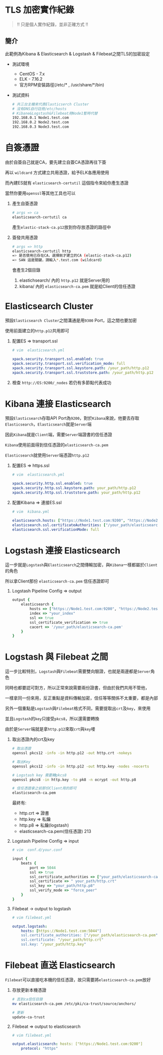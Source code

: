# TLS 加密實作紀錄
> !! 只是個人實作紀錄，並非正確方式 !!
## 簡介
此範例為Kibana & Elasticsearch & Logstash & Filebeat之間TLS的加密設定


+ 測試環境
    + CentOS - 7.x
    + ELK - 7.16.2
    + 官方RPM安裝路徑(/etc/* , /usr/share/*/bin)

+ 測試資料
    ```sh
    # 共三台主機來代表Elasticserch Cluster
    # 沒有DNS自行註冊/etc/hosts
    # Kibane&Logstash&Filebeat用Node1暫時代替
    192.168.0.1 Node1.test.com
    192.168.0.2 Node2.test.com
    192.168.0.3 Node3.test.com
    ```

# 自簽憑證
由於自簽自己就是CA，要先建立自簽CA憑證再往下簽 

再以 `wildcard` 方式建立共用憑證，給予ELK各應用使用 

而內建ES就有 `elasticsearch-certutil`  這個指令來給你產生憑證 

當然你要用`openssl`等其他工具也可以

1. 產生自簽憑證
    ```sh
    # args => ca
    elasticsearch-certutil ca
    ```
    產生`elastic-stack-ca.p12`放到你存放憑證的路徑中
2. 簽發共用憑證
    ```sh
    # args => http
    elasticsearch-certutil http 
    => 是否使用已存在CA，選擇剛才建立的CA (elastic-stack-ca.p12) 
    => SAN 這是關鍵，請輸入*.test.com (wildcard)
    ```
    會產生2個目錄

    1. elastichsearch/ 內的 `http.p12` 就是Server用的
    2. kibana/ 內的 `elasticsearch-ca.pem` 就是給Client的信任憑證



# Elasticsearch Cluster
預設`Elasticsearch Cluster`之間溝通是用`9300` Port，這之間也要加密

使用前面建立的`http.p12`共用即可

1. 配置ES => transport.ssl
    ```yaml
    # vim  elasticsearch.yml 

    xpack.security.transport.ssl.enabled: true  
    xpack.security.transport.ssl.verification_mode: full  
    xpack.security.transport.ssl.keystore.path: /your_path/http.p12
    xpack.security.transport.ssl.truststore.path: /your_path/http.p12 
    ```

2. 檢查 `http://ES:9200/_nodes` 若仍有多節點代表成功

# Kibana 連接 Elasticsearch
預設`Elasticsearch`存取API Port為`9200`，對於`Kibana`來說，他要去存取`Elasticsearch`，`Elasticsearch`就是`Server`端

因此`Kibana`就是`Client`端，需要`Server`端證書的信任憑證

`Kibana`使用前面得到信任憑證的`elasticsearch-ca.pem `

`Elasticsearch`就使用`Server`端憑證`http.p12`

1. 配置ES => https.ssl
    ```yaml
    # vim  elasticsearch.yml 

    xpack.security.http.ssl.enabled: true  
    xpack.security.http.ssl.keystore.path: your_path/http.p12 
    xpack.security.http.ssl.truststore.path: your_path/http.p12 
    ```
2. 配置Kibana => 連接ES.ssl
    ```yaml
    # vim  kibana.yml

    elasticsearch.hosts: ["https://Node1.test.com:9200", "https://Node2.test.com:9200","https://Node3.test.com:9200"] 
    elasticsearch.ssl.certificateAuthorities: ["/your_path/elasticsearch-ca.pem"] 
    elasticsearch.ssl.verificationMode: full 
    ```
# Logstash 連接 Elasticsearch
這一步就是`Logstash`與`Elasticsearch`之間傳輸加密，與`Kibana`一樣都屬於`Client`的角色

所以拿Client那份 `elasticsearch-ca.pem` 信任憑證即可
1. Logstash Pipeline Config => output
    ```ruby
    output {  
        elasticsearch {  
            hosts => ["https://Node1.test.com:9200", "https://Node2.test.com:9200", "https://Node3.test.com:9200"]  
            index => "your_index"  
            ssl => true  
            ssl_certificate_verification => true  
            cacert => '/your_path/elasticsearch-ca.pem'  
        } 
    } 
    ```

# Logstash 與 Filebeat 之間
這一步比較特別，`Logstash`與`Filebeat`需要雙向驗證，也就是兩邊都是`Server`角色 

同時也都要認可對方，所以正常來說需要兩份證書，但由於我們共用不管他， 

一樣拿同一份來用，反正重點是資料傳輸加密，信任等等關係不太重要，都是內部

另外一個重點是`Logstash`與`Filebeat`格式不同，需要提取出`crt`及`key`，來使用 

並且`Logstash`的`key`只接受`pkcs8`，所以還需要轉換 


由於是`Server`端就是拿`http.p12`來取`crt`與`key`喽

1. 取出憑證內的crt及key
    ```sh
    # 取出憑證 
    openssl pkcs12 -info -in http.p12 -out http.crt -nokeys 

    # 取出Key 
    openssl pkcs12 -info -in http.p12 -out http.key -nodes -nocerts 

    # Logstash key 需要轉pkcs8
    openssl pkcs8 -in http.key -to pk8 -n ocrypt -out http.p8 

    # 信任憑證拿之前那份Client用的即可 
    elasticsearch-ca.pem 
    ```
    最終有:

    + http.crt => 證書
    + http.key => 私鑰
    + http.p8 => 私鑰(logstash)
    + elasticsearch-ca.pem(信任憑證)
213
2. Logstash Pipeline Config => input
    ```ruby
    # vim  conf.d/your.conf 

    input {  
        beats {  
            port => 5044 
            ssl => true  
            ssl_certificate_authorities => ["your_path/elasticsearch-ca.pem"]  
            ssl_certificate => " your_path/http.crt" 
            ssl_key => "your_path/http.p8" 
            ssl_verify_mode => "force_peer"  
        }  
    } 
    ```
3. Filebeat -> output to logstash
    ```yaml
    # vim filebeat.yml 

    output.logstash: 
        hosts: [https://Node1.test.com:5044"] 
        ssl.certificate_authorities: ["/your_path/elasticsearch-ca.pem"] 
        ssl.certificate: "/your_path/http.crt" 
        ssl.key: "/your_path/http.key" 
    ```

# Filebeat 直送 Elasticsearch
`Filebeat`可以直接吃本機的信任憑證，故只需要將`elasticsearch-ca.pem`放好

1. 存放更新本機憑證
    ```sh
    # 丟到ca信任目錄
    mv elasticsearch-ca.pem /etc/pki/ca-trust/source/anchors/

    # 更新
    update-ca-trust
    ```
2. Filebeat => output to elasticsearch
    ```yaml
    # vim filebeat.yml 

    output.elasticsearch: hosts: ["https://Node1.test.com:9200"]  
        protocol: "https" 
    ```
